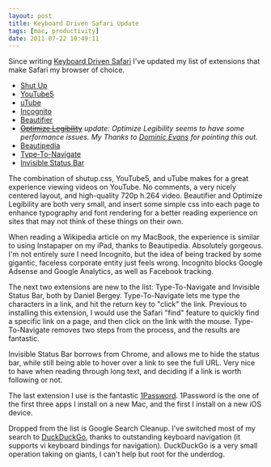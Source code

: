 ```yaml
---
layout: post
title: Keyboard Driven Safari Update
tags: [mac, productivity]
date: 2011-07-22 10:49:11
---
```


Since writing [Keyboard Driven Safari][1] I've updated my list of extensions that make Safari my browser of choice.

*    [Shut Up][2]
*    [YouTube5][3]
*    [uTube][5]
*    [Incognito][4]
*    [Beautifier][6]
*    <strike>[Optimize Legibility][7]</strike>
*update: Optimize Legibility seems to have some performance issues. My Thanks to [Dominic Evans][13] for pointing this out.*
*    [Beautipedia][8]
*    [Type-To-Navigate][9]
*    [Invisible Status Bar][10]

The combination of shutup.css, YouTube5, and uTube makes for a great experience viewing videos on YouTube. No comments, a very nicely centered layout, and high-quality 720p h.264 video. Beautifier and Optimize Legibility are both very small, and insert some simple css into each page to enhance typography and font rendering for a better reading experience on sites that may not think of these things on their own. 

When reading a Wikipedia article on my MacBook, the experience is similar to using Instapaper  on my iPad, thanks to Beautipedia. Absolutely gorgeous. I'm not entirely sure I need Incognito, but the idea of being tracked by some gigantic, faceless corporate entity just feels wrong. Incognito blocks Google Adsense and Google Analytics, as well as Facebook tracking. 

The next two extensions are new to the list: Type-To-Navigate and Invisible Status Bar, both by Daniel Bergey. Type-To-Navigate lets me type the characters in a link, and hit the return key to "click" the link. Previous to installing this extension, I would use the Safari "find" feature to quickly find a specific link on a page, and then click on the link with the mouse. Type-To-Navigate removes two steps from the process, and the results are fantastic.

Invisible Status Bar borrows from Chrome, and allows me to hide the status bar, while still being able to hover over a link to see the full URL. Very nice to have when reading through long text, and deciding if a link is worth following or not. 

The last extension I use is the fantastic [1Password][11]. 1Password is the one of the first three apps I install on a new Mac, and the first I install on a new iOS device. 

Dropped from the list is Google Search Cleanup. I've switched most of my search to [DuckDuckGo][12], thanks to outstanding keyboard navigation (it supports vi keyboard bindings for navigation). DuckDuckGo is a very small operation taking on giants, I can't help but root for the underdog. 


[1]: https://jonathanbuys.com/01-27-2011/Keyboard_Driven_Safari.html
[2]: http://stevenf.com/pages/shutup.css.html
[3]: http://www.verticalforest.com/youtube5-extension/
[4]: http://www.orbicule.com/incognito/
[5]: http://dl.dropbox.com/u/3372062/Safari%20Extensions/mTube/Index.html
[6]: http://jgn.heroku.com/2010/06/11/beautifier-my-safari-extension/
[7]: http://langui.sh/safari-extensions/
[8]: http://davidbenjones.com/
[9]: http://dbergey.github.com/
[10]: http://dbergey.github.com/
[11]: http://agilebits.com/products/1Password
[12]: http://duckduckgo.com
[13]: https://twitter.com/#!/oldmanuk
